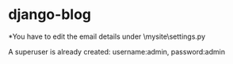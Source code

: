 # django-blog

*You have to edit the email details under \mysite\settings.py

A superuser is already created: username:admin, password:admin
